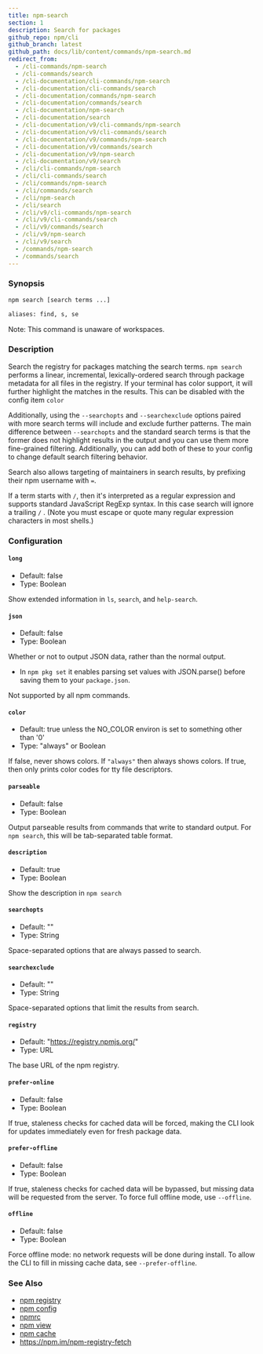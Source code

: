 ```yaml
---
title: npm-search
section: 1
description: Search for packages
github_repo: npm/cli
github_branch: latest
github_path: docs/lib/content/commands/npm-search.md
redirect_from:
  - /cli-commands/npm-search
  - /cli-commands/search
  - /cli-documentation/cli-commands/npm-search
  - /cli-documentation/cli-commands/search
  - /cli-documentation/commands/npm-search
  - /cli-documentation/commands/search
  - /cli-documentation/npm-search
  - /cli-documentation/search
  - /cli-documentation/v9/cli-commands/npm-search
  - /cli-documentation/v9/cli-commands/search
  - /cli-documentation/v9/commands/npm-search
  - /cli-documentation/v9/commands/search
  - /cli-documentation/v9/npm-search
  - /cli-documentation/v9/search
  - /cli/cli-commands/npm-search
  - /cli/cli-commands/search
  - /cli/commands/npm-search
  - /cli/commands/search
  - /cli/npm-search
  - /cli/search
  - /cli/v9/cli-commands/npm-search
  - /cli/v9/cli-commands/search
  - /cli/v9/commands/search
  - /cli/v9/npm-search
  - /cli/v9/search
  - /commands/npm-search
  - /commands/search
---
```


### Synopsis

```bash
npm search [search terms ...]

aliases: find, s, se
```

Note: This command is unaware of workspaces.

### Description

Search the registry for packages matching the search terms. `npm search`
performs a linear, incremental, lexically-ordered search through package
metadata for all files in the registry. If your terminal has color
support, it will further highlight the matches in the results.  This can
be disabled with the config item `color`

Additionally, using the `--searchopts` and `--searchexclude` options
paired with more search terms will include and exclude further patterns.
The main difference between `--searchopts` and the standard search terms
is that the former does not highlight results in the output and you can
use them more fine-grained filtering. Additionally, you can add both of
these to your config to change default search filtering behavior.

Search also allows targeting of maintainers in search results, by prefixing
their npm username with `=`.

If a term starts with `/`, then it's interpreted as a regular expression
and supports standard JavaScript RegExp syntax. In this case search will
ignore a trailing `/` .  (Note you must escape or quote many regular
expression characters in most shells.)

### Configuration

#### `long`

* Default: false
* Type: Boolean

Show extended information in `ls`, `search`, and `help-search`.

#### `json`

* Default: false
* Type: Boolean

Whether or not to output JSON data, rather than the normal output.

* In `npm pkg set` it enables parsing set values with JSON.parse() before
  saving them to your `package.json`.

Not supported by all npm commands.

#### `color`

* Default: true unless the NO_COLOR environ is set to something other than '0'
* Type: "always" or Boolean

If false, never shows colors. If `"always"` then always shows colors. If
true, then only prints color codes for tty file descriptors.

#### `parseable`

* Default: false
* Type: Boolean

Output parseable results from commands that write to standard output. For
`npm search`, this will be tab-separated table format.

#### `description`

* Default: true
* Type: Boolean

Show the description in `npm search`

#### `searchopts`

* Default: ""
* Type: String

Space-separated options that are always passed to search.

#### `searchexclude`

* Default: ""
* Type: String

Space-separated options that limit the results from search.

#### `registry`

* Default: "https://registry.npmjs.org/"
* Type: URL

The base URL of the npm registry.

#### `prefer-online`

* Default: false
* Type: Boolean

If true, staleness checks for cached data will be forced, making the CLI
look for updates immediately even for fresh package data.

#### `prefer-offline`

* Default: false
* Type: Boolean

If true, staleness checks for cached data will be bypassed, but missing data
will be requested from the server. To force full offline mode, use
`--offline`.

#### `offline`

* Default: false
* Type: Boolean

Force offline mode: no network requests will be done during install. To
allow the CLI to fill in missing cache data, see `--prefer-offline`.

### See Also

* [npm registry](/cli/v9/using-npm/registry)
* [npm config](/cli/v9/commands/npm-config)
* [npmrc](/cli/v9/configuring-npm/npmrc)
* [npm view](/cli/v9/commands/npm-view)
* [npm cache](/cli/v9/commands/npm-cache)
* https://npm.im/npm-registry-fetch
